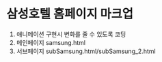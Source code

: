 # 삼성호텔 홈페이지 마크업

1. 애니메이션 구현시 변화를 줄 수 있도록 코딩
2. 메인페이지 samsung.html
3. 서브페이지 subSamsung.html/subSamsung_2.html
